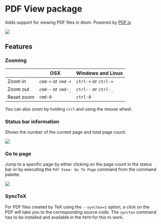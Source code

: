 # PDF View package

Adds support for viewing PDF files in Atom. Powered by [PDF.js](https://github.com/mozilla/pdf.js)

![](https://cloud.githubusercontent.com/assets/38924/2875460/79a8fc56-d41c-11e3-8f32-31f71a47e0fb.png)

## Features

### Zooming

|            | OSX                | Windows and Linux    |
|------------|--------------------|----------------------|
| Zoom in    | `cmd-=` or `cmd-+` | `ctrl-=` or `ctrl-+` |
| Zoom out   | `cmd--` or `cmd-_` | `ctrl--` or `ctrl-_` |
| Reset zoom | `cmd-0`            | `ctrl-0`             |

You can also zoom by holding `ctrl` and using the mouse wheel.

### Status bar information

Shows the number of the current page and total page count.

![](https://cloud.githubusercontent.com/assets/38924/3214330/a13c58a2-efac-11e3-85a5-c75f6d654058.png)

### Go to page

Jump to a specific page by either clicking on the page count in the status bar or by executing the `Pdf View: Go To Page` command from the command palette.

![](https://cloud.githubusercontent.com/assets/38924/3689767/ce223cce-1342-11e4-8b7b-b2e5bdbb3016.png)

### SyncTeX

For PDF files created by TeX using the `--synctex=1` option, a click on the PDF will take you to the corresponding source code. The `synctex` command has to be installed and available in the `PATH` for this to work.
